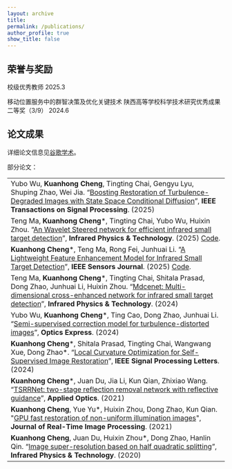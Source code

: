 ```yaml
---
layout: archive
title: 
permalink: /publications/
author_profile: true
show_title: false
---
```


## 荣誉与奖励

校级优秀教师 2025.3

移动位置服务中的群智决策及优化关键技术 陕西高等学校科学技术研究优秀成果二等奖（3/9） 2024.6

## 论文成果

详细论文信息见[谷歌学术](https://scholar.google.com.hk/citations?hl=zh-CN&user=kWSjCHQAAAAJ)。

部分论文：

|                                                                                                                                                                                                                                                                                                                |
|:---------------------------------------------------------------------------------------------------------------------------------------------------------------------------------------------------------------------------------------------------------------------------------------------------------------|
| Yubo Wu, **Kuanhong Cheng**, Tingting Chai, Gengyu Lyu, Shuping Zhao, Wei Jia. “[Boosting Restoration of Turbulence-Degraded Images with State Space Conditional Diffusion](https://ieeexplore.ieee.org/document/11046205)”, **IEEE Transactions on Signal Processing**. (2025)|
| Teng Ma, **Kuanhong Cheng***, Tingting Chai, Yubo Wu, Huixin Zhou. “[An Wavelet Steered network for efficient infrared small target detection](https://www.sciencedirect.com/science/article/abs/pii/S1350449525001434)”, **Infrared Physics & Technology**. (2025) [Code](https://github.com/Fortuneteller6/WaveTD). |
| **Kuanhong Cheng***, Teng Ma, Rong Fei, Junhuai Li. “[A Lightweight Feature Enhancement Model for Infrared Small Target Detection](https://ieeexplore.ieee.org/abstract/document/10927642)”, **IEEE Sensors Journal**. (2025) [Code](https://github.com/Fortuneteller6/HFMNet). |
| Teng Ma, **Kuanhong Cheng***, Tingting Chai, Shitala Prasad, Dong Zhao, Junhuai Li, Huixin Zhou. “[Mdcenet: Multi-dimensional cross-enhanced network for infrared small target detection](https://www.sciencedirect.com/science/article/abs/pii/S1350449524003591)”, **Infrared Physics & Technology**. (2024) |
| Yubo Wu, **Kuanhong Cheng***, Ting Cao, Dong Zhao, Junhuai Li. “[Semi-supervised correction model for turbulence-distorted images](https://opg.optica.org/oe/fulltext.cfm?uri=oe-32-12-21160&id=551139)”,  **Optics Express**. (2024)                                                                          |
| **Kuanhong Cheng***, Shitala Prasad, Tingting Chai, Wangwang Xue, Dong Zhao*. “[Local Curvature Optimization for Self-Supervised Image Restoration](https://ieeexplore.ieee.org/abstract/document/10510560)”,  **IEEE Signal Processing Letters**. (2024)                                                       |
| **Kuanhong Cheng***, Juan Du, Jia Li, Kun Qian, Zhixiao Wang. “[TSRRNet: two-stage reflection removal network with reflective guidance](https://opg.optica.org/ao/abstract.cfm?uri=ao-60-26-8006)”, **Applied Optics**. (2021)                                                                                  |
| **Kuanhong Cheng**, Yue Yu*, Huixin Zhou, Dong Zhao, Kun Qian. "[GPU fast restoration of non-uniform illumination images](https://link.springer.com/article/10.1007/s11554-020-00950-7)", **Journal of Real-Time Image Processing**. (2021)                                                                     |
| **Kuanhong Cheng**, Juan Du, Huixin Zhou*, Dong Zhao, Hanlin Qin. “[Image super-resolution based on half quadratic splitting](https://www.sciencedirect.com/science/article/pii/S135044951930667X)”,  **Infrared Physics & Technology**. (2020)                                                                |


	

